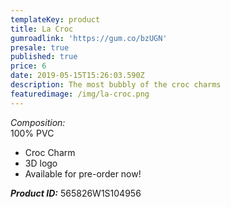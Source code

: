 ```yaml
---
templateKey: product
title: La Croc
gumroadlink: 'https://gum.co/bzUGN'
presale: true
published: true
price: 6
date: 2019-05-15T15:26:03.590Z
description: The most bubbly of the croc charms
featuredimage: /img/la-croc.png
---
```

_Composition:_\
100% PVC

* Croc Charm
* 3D logo
* Available for pre-order now!

_**Product ID:**_ 565826W1S104956
